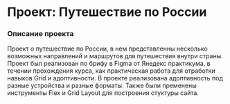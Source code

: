 # Проект: Путешествие по России

### Описание проекта
Проект о путешествие по России, в нем представленны несколько возможных направлений и маршрутов для путешествия внутри страны.  
Проект был реализован по брифу в Figma от  Янедекс практикума, в течении прохождения курса, как практическая работа для отработки навыков Grid и адоптивности.
В проекте реализована адоптивность под разные устройства и разные форматы. Также были пременены инструменты Flex и Grid Layout для построения стуктуры сайта.  


